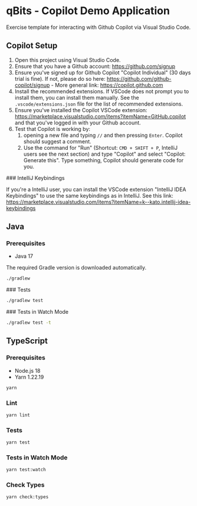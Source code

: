 # qBits - Copilot Demo Application

Exercise template for interacting with Github Copilot via Visual Studio Code.

## Copilot Setup

1. Open this project using Visual Studio Code.
2. Ensure that you have a Github account: <https://github.com/signup>
3. Ensure you've signed up for Github Copilot "Copilot Individual" (30 days trial is fine). If not, please do so here: <https://github.com/github-copilot/signup> - More general link: <https://copilot.github.com>
4. Install the recommended extensions. If VSCode does not prompt you to install them, you can install them manually. See the `.vscode/extensions.json` file for the list of recommended extensions.
5. Ensure you've installed the Copilot VSCode extension: <https://marketplace.visualstudio.com/items?itemName=GitHub.copilot> and that you've logged in with your Github account.
6. Test that Copilot is working by:
   1. opening a new file and typing `//` and then pressing `Enter`. Copilot should suggest a comment.
   2. Use the command for "Run" (Shortcut: `CMD + SHIFT + P`, IntelliJ users see the next section) and type "Copilot" and select "Copilot: Generate this". Type something, Copilot should generate code for you.

### IntelliJ Keybindings

If you're a IntelliJ user, you can install the VSCode extension "IntelliJ IDEA Keybindings" to use the same keybindings as in IntelliJ. See this link: <https://marketplace.visualstudio.com/items?itemName=k--kato.intellij-idea-keybindings>

## Java

### Prerequisites

- Java 17

The required Gradle version is downloaded automatically.

```bash
./gradlew
```

### Tests

```bash
./gradlew test
```

### Tests in Watch Mode

```bash
./gradlew test -t
```

## TypeScript

### Prerequisites

- Node.js 18
- Yarn 1.22.19

```bash
yarn
```

### Lint

```bash
yarn lint
```

### Tests

```bash
yarn test
```

### Tests in Watch Mode

```bash
yarn test:watch
```

### Check Types

```bash
yarn check:types
```

